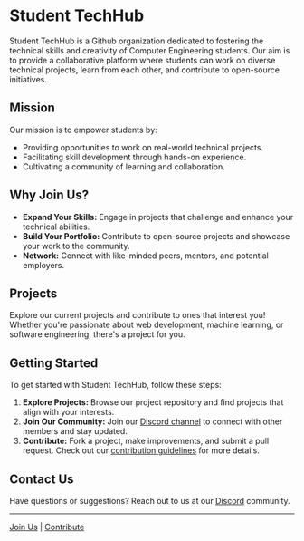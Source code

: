 # Student TechHub

Student TechHub is a Github organization dedicated to fostering the technical skills and creativity of Computer Engineering students. Our aim is to provide a collaborative platform where students can work on diverse technical projects, learn from each other, and contribute to open-source initiatives.

## Mission

Our mission is to empower students by:

- Providing opportunities to work on real-world technical projects.
- Facilitating skill development through hands-on experience.
- Cultivating a community of learning and collaboration.

## Why Join Us?

- **Expand Your Skills:** Engage in projects that challenge and enhance your technical abilities.
- **Build Your Portfolio:** Contribute to open-source projects and showcase your work to the community.
- **Network:** Connect with like-minded peers, mentors, and potential employers.

## Projects

Explore our current projects and contribute to ones that interest you! Whether you're passionate about web development, machine learning, or software engineering, there's a project for you.

## Getting Started

To get started with Student TechHub, follow these steps:

1. **Explore Projects:** Browse our project repository and find projects that align with your interests.
2. **Join Our Community:** Join our [Discord channel](https://discord.gg/mwp8jhtz) to connect with other members and stay updated.
3. **Contribute:** Fork a project, make improvements, and submit a pull request. Check out our [contribution guidelines](https://github.com/StudentTechHub/.github/blob/main/profile/CONTRIBUTING.md) for more details.

## Contact Us

Have questions or suggestions? Reach out to us at our [Discord](https://discord.gg/mwp8jhtz) community.

---

[Join Us](https://github.com/StudentTechHub) | [Contribute](https://github.com/StudentTechHub/.github/blob/main/profile/CONTRIBUTING.md)
